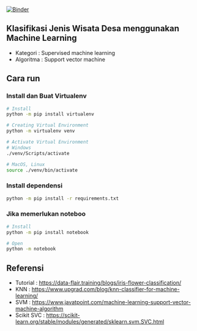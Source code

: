 [![Binder](https://mybinder.org/badge_logo.svg)](https://mybinder.org/v2/gh/alfianisnan26/klasifikasi-dusun/HEAD?labpath=train.ipynb)
## Klasifikasi Jenis Wisata Desa menggunakan Machine Learning
- Kategori  : Supervised machine learning
- Algoritma : Support vector machine
## Cara run
### Install dan Buat Virtualenv
```bash
# Install
python -m pip install virtualenv

# Creating Virtual Environment
python -m virtualenv venv

# Activate Virtual Environment
# Windows
./venv/Scripts/activate

# MacOS, Linux
source ./venv/bin/activate
```
### Install dependensi
```bash
python -m pip install -r requirements.txt
```
### Jika memerlukan noteboo
```bash
# Install
python -m pip install notebook

# Open
python -m notebook
```

## Referensi
- Tutorial : https://data-flair.training/blogs/iris-flower-classification/
- KNN : https://www.upgrad.com/blog/knn-classifier-for-machine-learning/
- SVM : https://www.javatpoint.com/machine-learning-support-vector-machine-algorithm
- Scikit SVC : https://scikit-learn.org/stable/modules/generated/sklearn.svm.SVC.html